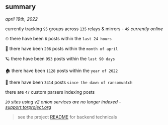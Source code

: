 
## summary
_april 19th, 2022_

currently tracking `95` groups across `135` relays & mirrors - _`49` currently online_

⏲ there have been `6` posts within the `last 24 hours`

🦈 there have been `206` posts within the `month of april`

🪐 there have been `953` posts within the `last 90 days`

🏚 there have been `1128` posts within the `year of 2022`

🦕 there have been `3414` posts `since the dawn of ransomwatch`

there are `47` custom parsers indexing posts

_`20` sites using v2 onion services are no longer indexed - [support.torproject.org](https://support.torproject.org/onionservices/v2-deprecation/)_

> see the project [README](https://github.com/thetanz/ransomwatch#ransomwatch--) for backend technicals

